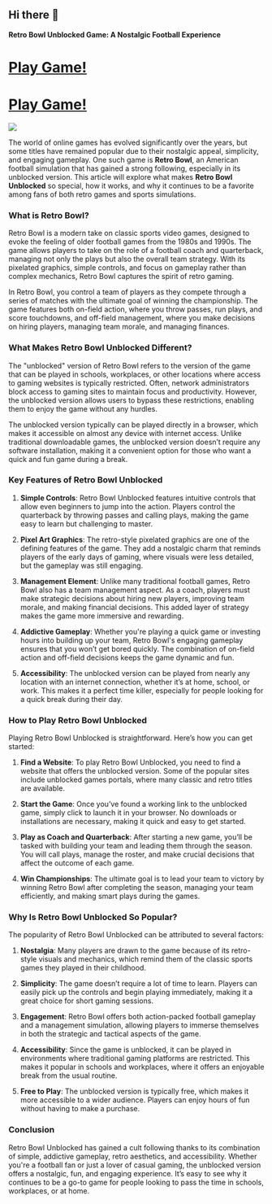 ## Hi there 👋

**Retro Bowl Unblocked Game: A Nostalgic Football Experience**
# [Play Game!](https://lesson1.site/)

# [Play Game!](https://magar-io.com/)


<a href="https://retrobowl-2.pages.dev"><img src="https://clearcache.store/games.png"></a>

The world of online games has evolved significantly over the years, but some titles have remained popular due to their nostalgic appeal, simplicity, and engaging gameplay. One such game is **Retro Bowl**, an American football simulation that has gained a strong following, especially in its unblocked version. This article will explore what makes **Retro Bowl Unblocked** so special, how it works, and why it continues to be a favorite among fans of both retro games and sports simulations.

### What is Retro Bowl?

Retro Bowl is a modern take on classic sports video games, designed to evoke the feeling of older football games from the 1980s and 1990s. The game allows players to take on the role of a football coach and quarterback, managing not only the plays but also the overall team strategy. With its pixelated graphics, simple controls, and focus on gameplay rather than complex mechanics, Retro Bowl captures the spirit of retro gaming.

In Retro Bowl, you control a team of players as they compete through a series of matches with the ultimate goal of winning the championship. The game features both on-field action, where you throw passes, run plays, and score touchdowns, and off-field management, where you make decisions on hiring players, managing team morale, and managing finances.

### What Makes Retro Bowl Unblocked Different?

The "unblocked" version of Retro Bowl refers to the version of the game that can be played in schools, workplaces, or other locations where access to gaming websites is typically restricted. Often, network administrators block access to gaming sites to maintain focus and productivity. However, the unblocked version allows users to bypass these restrictions, enabling them to enjoy the game without any hurdles.

The unblocked version typically can be played directly in a browser, which makes it accessible on almost any device with internet access. Unlike traditional downloadable games, the unblocked version doesn’t require any software installation, making it a convenient option for those who want a quick and fun game during a break.

### Key Features of Retro Bowl Unblocked

1. **Simple Controls**: Retro Bowl Unblocked features intuitive controls that allow even beginners to jump into the action. Players control the quarterback by throwing passes and calling plays, making the game easy to learn but challenging to master.

2. **Pixel Art Graphics**: The retro-style pixelated graphics are one of the defining features of the game. They add a nostalgic charm that reminds players of the early days of gaming, where visuals were less detailed, but the gameplay was still engaging.

3. **Management Element**: Unlike many traditional football games, Retro Bowl also has a team management aspect. As a coach, players must make strategic decisions about hiring new players, improving team morale, and making financial decisions. This added layer of strategy makes the game more immersive and rewarding.

4. **Addictive Gameplay**: Whether you're playing a quick game or investing hours into building up your team, Retro Bowl's engaging gameplay ensures that you won’t get bored quickly. The combination of on-field action and off-field decisions keeps the game dynamic and fun.

5. **Accessibility**: The unblocked version can be played from nearly any location with an internet connection, whether it’s at home, school, or work. This makes it a perfect time killer, especially for people looking for a quick break during their day.

### How to Play Retro Bowl Unblocked

Playing Retro Bowl Unblocked is straightforward. Here’s how you can get started:

1. **Find a Website**: To play Retro Bowl Unblocked, you need to find a website that offers the unblocked version. Some of the popular sites include unblocked games portals, where many classic and retro titles are available.

2. **Start the Game**: Once you’ve found a working link to the unblocked game, simply click to launch it in your browser. No downloads or installations are necessary, making it quick and easy to get started.

3. **Play as Coach and Quarterback**: After starting a new game, you’ll be tasked with building your team and leading them through the season. You will call plays, manage the roster, and make crucial decisions that affect the outcome of each game.

4. **Win Championships**: The ultimate goal is to lead your team to victory by winning Retro Bowl after completing the season, managing your team efficiently, and making smart plays during the games.

### Why Is Retro Bowl Unblocked So Popular?

The popularity of Retro Bowl Unblocked can be attributed to several factors:

1. **Nostalgia**: Many players are drawn to the game because of its retro-style visuals and mechanics, which remind them of the classic sports games they played in their childhood.

2. **Simplicity**: The game doesn’t require a lot of time to learn. Players can easily pick up the controls and begin playing immediately, making it a great choice for short gaming sessions.

3. **Engagement**: Retro Bowl offers both action-packed football gameplay and a management simulation, allowing players to immerse themselves in both the strategic and tactical aspects of the game.

4. **Accessibility**: Since the game is unblocked, it can be played in environments where traditional gaming platforms are restricted. This makes it popular in schools and workplaces, where it offers an enjoyable break from the usual routine.

5. **Free to Play**: The unblocked version is typically free, which makes it more accessible to a wider audience. Players can enjoy hours of fun without having to make a purchase.

### Conclusion

Retro Bowl Unblocked has gained a cult following thanks to its combination of simple, addictive gameplay, retro aesthetics, and accessibility. Whether you're a football fan or just a lover of casual gaming, the unblocked version offers a nostalgic, fun, and engaging experience. It’s easy to see why it continues to be a go-to game for people looking to pass the time in schools, workplaces, or at home.
